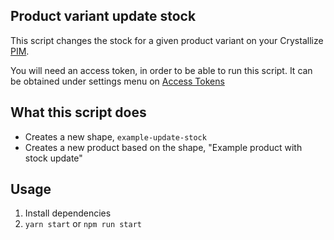 ## Product variant update stock

This script changes the stock for a given product variant on your Crystallize [PIM](https://crystallize.com/product/product-information-management).

You will need an access token, in order to be able to run this script. It can be obtained under settings menu on [Access Tokens](https://pim.crystallize.com/settings/access-tokens)

## What this script does

- Creates a new shape, `example-update-stock`
- Creates a new product based on the shape, "Example product with stock update"

## Usage

1. Install dependencies
2. `yarn start` or `npm run start`
